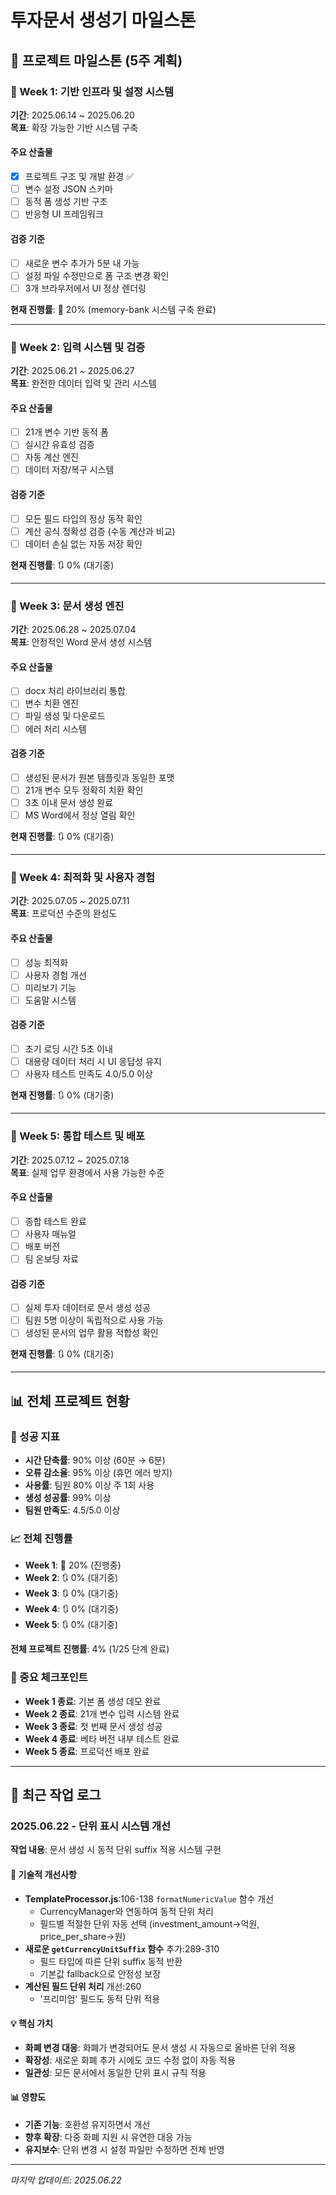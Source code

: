 # 투자문서 생성기 마일스톤

## 🎯 프로젝트 마일스톤 (5주 계획)

### 📅 Week 1: 기반 인프라 및 설정 시스템
**기간**: 2025.06.14 ~ 2025.06.20  
**목표**: 확장 가능한 기반 시스템 구축

#### 주요 산출물
- [x] 프로젝트 구조 및 개발 환경 ✅
- [ ] 변수 설정 JSON 스키마
- [ ] 동적 폼 생성 기반 구조
- [ ] 반응형 UI 프레임워크

#### 검증 기준
- [ ] 새로운 변수 추가가 5분 내 가능
- [ ] 설정 파일 수정만으로 폼 구조 변경 확인
- [ ] 3개 브라우저에서 UI 정상 렌더링

**현재 진행률**: 🔄 20% (memory-bank 시스템 구축 완료)

---

### 📅 Week 2: 입력 시스템 및 검증
**기간**: 2025.06.21 ~ 2025.06.27  
**목표**: 완전한 데이터 입력 및 관리 시스템

#### 주요 산출물
- [ ] 21개 변수 기반 동적 폼
- [ ] 실시간 유효성 검증
- [ ] 자동 계산 엔진
- [ ] 데이터 저장/복구 시스템

#### 검증 기준
- [ ] 모든 필드 타입의 정상 동작 확인
- [ ] 계산 공식 정확성 검증 (수동 계산과 비교)
- [ ] 데이터 손실 없는 자동 저장 확인

**현재 진행률**: 🔃 0% (대기중)

---

### 📅 Week 3: 문서 생성 엔진
**기간**: 2025.06.28 ~ 2025.07.04  
**목표**: 안정적인 Word 문서 생성 시스템

#### 주요 산출물
- [ ] docx 처리 라이브러리 통합
- [ ] 변수 치환 엔진
- [ ] 파일 생성 및 다운로드
- [ ] 에러 처리 시스템

#### 검증 기준
- [ ] 생성된 문서가 원본 템플릿과 동일한 포맷
- [ ] 21개 변수 모두 정확히 치환 확인
- [ ] 3초 이내 문서 생성 완료
- [ ] MS Word에서 정상 열림 확인

**현재 진행률**: 🔃 0% (대기중)

---

### 📅 Week 4: 최적화 및 사용자 경험
**기간**: 2025.07.05 ~ 2025.07.11  
**목표**: 프로덕션 수준의 완성도

#### 주요 산출물
- [ ] 성능 최적화
- [ ] 사용자 경험 개선
- [ ] 미리보기 기능
- [ ] 도움말 시스템

#### 검증 기준
- [ ] 초기 로딩 시간 5초 이내
- [ ] 대용량 데이터 처리 시 UI 응답성 유지
- [ ] 사용자 테스트 만족도 4.0/5.0 이상

**현재 진행률**: 🔃 0% (대기중)

---

### 📅 Week 5: 통합 테스트 및 배포
**기간**: 2025.07.12 ~ 2025.07.18  
**목표**: 실제 업무 환경에서 사용 가능한 수준

#### 주요 산출물
- [ ] 종합 테스트 완료
- [ ] 사용자 매뉴얼
- [ ] 배포 버전
- [ ] 팀 온보딩 자료

#### 검증 기준
- [ ] 실제 투자 데이터로 문서 생성 성공
- [ ] 팀원 5명 이상이 독립적으로 사용 가능
- [ ] 생성된 문서의 업무 활용 적합성 확인

**현재 진행률**: 🔃 0% (대기중)

---

## 📊 전체 프로젝트 현황

### 🎯 성공 지표
- **시간 단축률**: 90% 이상 (60분 → 6분)
- **오류 감소율**: 95% 이상 (휴먼 에러 방지)
- **사용률**: 팀원 80% 이상 주 1회 사용
- **생성 성공률**: 99% 이상
- **팀원 만족도**: 4.5/5.0 이상

### 📈 전체 진행률
- **Week 1**: 🔄 20% (진행중)
- **Week 2**: 🔃 0% (대기중)
- **Week 3**: 🔃 0% (대기중)
- **Week 4**: 🔃 0% (대기중)
- **Week 5**: 🔃 0% (대기중)

**전체 프로젝트 진행률**: 4% (1/25 단계 완료)

### 🚨 중요 체크포인트
- **Week 1 종료**: 기본 폼 생성 데모 완료
- **Week 2 종료**: 21개 변수 입력 시스템 완료
- **Week 3 종료**: 첫 번째 문서 생성 성공
- **Week 4 종료**: 베타 버전 내부 테스트 완료
- **Week 5 종료**: 프로덕션 배포 완료

---

## 📝 최근 작업 로그

### 2025.06.22 - 단위 표시 시스템 개선
**작업 내용**: 문서 생성 시 동적 단위 suffix 적용 시스템 구현

#### 🔧 기술적 개선사항
- **TemplateProcessor.js**:106-138 `formatNumericValue` 함수 개선
  - CurrencyManager와 연동하여 동적 단위 처리
  - 필드별 적절한 단위 자동 선택 (investment_amount→억원, price_per_share→원)
- **새로운 `getCurrencyUnitSuffix` 함수** 추가:289-310
  - 필드 타입에 따른 단위 suffix 동적 반환
  - 기본값 fallback으로 안정성 보장
- **계산된 필드 단위 처리** 개선:260
  - '프리미엄' 필드도 동적 단위 적용

#### 💡 핵심 가치
- **화폐 변경 대응**: 화폐가 변경되어도 문서 생성 시 자동으로 올바른 단위 적용
- **확장성**: 새로운 화폐 추가 시에도 코드 수정 없이 자동 적용
- **일관성**: 모든 문서에서 동일한 단위 표시 규칙 적용

#### 📊 영향도
- **기존 기능**: 호환성 유지하면서 개선
- **향후 확장**: 다중 화폐 지원 시 유연한 대응 가능
- **유지보수**: 단위 변경 시 설정 파일만 수정하면 전체 반영

---
*마지막 업데이트: 2025.06.22* 